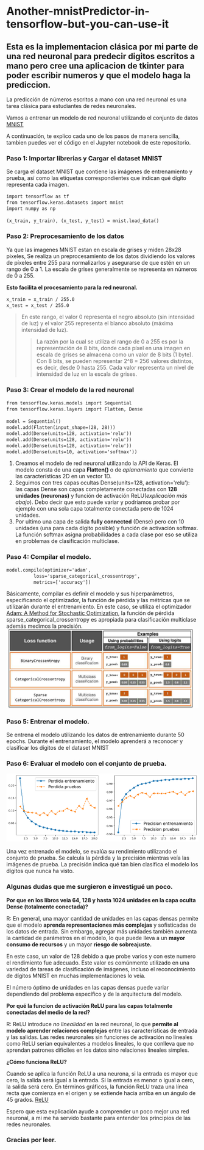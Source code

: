# Another-mnistPredictor-in-tensorflow-but-you-can-use-it

## Esta es la implementacion clásica por mi parte de una red neuronal para predecir digitos escritos a mano pero cree una aplicacion de tkinter para poder escribir numeros y que el modelo haga la prediccion.

La predicción de números escritos a mano con una red neuronal es una tarea clásica para estudiantes de redes neuronales.

Vamos a entrenar un modelo de red neuronal utilizando el conjunto de datos [MNIST](https://datascience.eu/es/procesamiento-del-lenguaje-natural/base-de-datos-del-mnist/#:~:text=la%20base%20de%20datos%20del,sistemas%20de%20manejo%20de%20im%C3%A1genes.)

A continuación, te explico cada uno de los pasos de manera sencilla, tambien puedes ver el código en el Jupyter notebook de este repositorio.

### Paso 1: Importar librerias y Cargar el dataset MNIST

Se carga el dataset MNIST que contiene las imágenes de entrenamiento y prueba, así como las etiquetas correspondientes que indican qué dígito representa cada imagen.

    import tensorflow as tf
    from tensorflow.keras.datasets import mnist
    import numpy as np
  
    (x_train, y_train), (x_test, y_test) = mnist.load_data()

### Paso 2: Preprocesamiento de los datos

Ya que las imagenes MNIST estan en escala de grises y miden 28x28 pixeles, Se realiza un preprocesamiento de los datos dividiendo los valores de píxeles entre 255 para normalizarlos y asegurarse de que estén en un rango de 0 a 1. La escala de grises generalmente se representa en números de 0 a 255.

**Esto facilita el procesamiento para la red neuronal.**

    x_train = x_train / 255.0 
    x_test = x_test / 255.0

> En este rango, el valor 0 representa el negro absoluto (sin intensidad de luz) y el valor 255 representa el blanco absoluto (máxima intensidad de luz).
>> La razón por la cual se utiliza el rango de 0 a 255 es por la representación de 8 bits, donde cada píxel en una imagen en escala de grises se almacena como un valor de 8 bits (1 byte). Con 8 bits, se pueden representar 2^8 = 256 valores distintos, es decir, desde 0 hasta 255. Cada valor representa un nivel de intensidad de luz en la escala de grises.

### Paso 3: Crear el modelo de la red neuronal

    from tensorflow.keras.models import Sequential
    from tensorflow.keras.layers import Flatten, Dense
    
    model = Sequential()
    model.add(Flatten(input_shape=(28, 28)))
    model.add(Dense(units=128, activation='relu'))
    model.add(Dense(units=128, activation='relu'))
    model.add(Dense(units=128, activation='relu'))
    model.add(Dense(units=10, activation='softmax'))
    
1. Creamos el modelo de red neuronal utilizando la API de Keras. El modelo consta de una capa **Flatten()** o de _aplanamiento_ que convierte las características 2D en un vector 1D. 
2. Seguimos con tres capas ocultas Dense(units=128, activation='relu'): las capas Dense son capas completamente conectadas con **128 unidades (neuronas)** y función de activación ReLU(_explicación más abajo_). Debo decir que esto puede variar y podriamos probar por ejemplo con una sola capa totalmente conectada pero de 1024 unidades.
3. Por ultimo una capa de salida **fully connected** (Dense) pero con 10 unidades (una para cada dígito posible) y función de activación softmax. La función softmax asigna probabilidades a cada clase por eso se utiliza en problemas de clasificación multiclase.

### Paso 4: Compilar el modelo.

    model.compile(optimizer='adam',
              loss='sparse_categorical_crossentropy',
              metrics=['accuracy'])
              
Básicamente, compilar es definir el modelo y sus hiperparámetros, especificando el optimizador, la función de pérdida y las métricas que se utilizarán durante el entrenamiento. En este caso, se utiliza el optimizador [Adam: A Method for Stochastic Optimization](https://arxiv.org/abs/1412.6980), la función de pérdida sparse_categorical_crossentropy es apropiada para clasificación multiclase además medimos la precisión.
![Funcion de perdida](media/loss.png)

### Paso 5: Entrenar el modelo.
Se entrena el modelo utilizando los datos de entrenamiento durante 50 epochs. Durante el entrenamiento, el modelo aprenderá a reconocer y clasificar los dígitos de el dataset MNIST

### Paso 6: Evaluar el modelo con el conjunto de prueba.

![Grafica de perdida y precision](media/grafica.png)

Una vez entrenado el modelo, se evalúa su rendimiento utilizando el conjunto de prueba. Se calcula la pérdida y la precisión mientras veía las imágenes de prueba. La precisión indica qué tan bien clasifica el modelo los dígitos que nunca ha visto.

### Algunas dudas que me surgieron e investigué un poco.

**Por que en los libros veia 64, 128 y hasta 1024 unidades en la capa oculta Dense (totalmente conectada)?**

R: En general, una mayor cantidad de unidades en las capas densas permite que el modelo **aprenda representaciones más complejas** y sofisticadas de los datos de entrada. Sin embargo, agregar más unidades también aumenta la cantidad de parámetros en el modelo, lo que puede lleva a un **mayor consumo de recursos** y un mayor **riesgo de sobreajuste.**

En este caso, un valor de 128 debido a que probe varios y con este numero el rendimiento fue adecuado. Este valor es comúnmente utilizado en una variedad de tareas de clasificación de imágenes, incluso el reconocimiento de dígitos MNIST en muchas implementaciones lo veía.

El número óptimo de unidades en las capas densas puede variar dependiendo del problema específico y de la arquitectura del modelo.

**Por qué la funcion de activación ReLU para las capas totalmente conectadas del medio de la red?**

R: ReLU introduce _no linealidad_ en la red neuronal, lo que **permite al modelo aprender relaciones complejas** entre las características de entrada y las salidas. Las redes neuronales sin funciones de activación no lineales como ReLU serían equivalentes a modelos lineales, lo que conlleva que no aprendan patrones dificiles en los datos sino relaciones lineales simples.

**¿Cómo funciona ReLU?**

Cuando se aplica la función ReLU a una neurona, si la entrada es mayor que cero, la salida será igual a la entrada. Si la entrada es menor o igual a cero, la salida será cero. En términos gráficos, la función ReLU traza una línea recta que comienza en el origen y se extiende hacia arriba en un ángulo de 45 grados.
[ReLU](media/relu.jpge)

Espero que esta explicación ayude a comprender un poco mejor una red neuronal, a mi me ha servido bastante para entender los principios de las redes neuronales.

### Gracias por leer.


